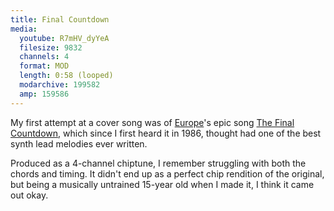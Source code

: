 ```yaml
---
title: Final Countdown
media:
  youtube: R7mHV_dyYeA
  filesize: 9832
  channels: 4
  format: MOD
  length: 0:58 (looped)
  modarchive: 199582
  amp: 159586
---
```


My first attempt at a cover song was of [Europe]'s epic song [The Final
Countdown][final-countdown], which since I first heard it in 1986, thought had
one of the best synth lead melodies ever written.

Produced as a 4-channel chiptune, I remember struggling with both the chords
and timing. It didn't end up as a perfect chip rendition of the original, but
being a musically untrained 15-year old when I made it, I think it came out
okay.

[europe]: https://en.wikipedia.org/wiki/Europe_(band)
[final-countdown]: https://en.wikipedia.org/wiki/The_Final_Countdown_(song)
